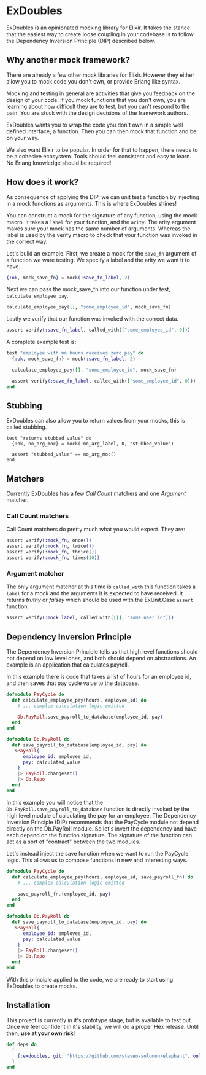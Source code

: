 # ExDoubles

ExDoubles is an opinionated mocking library for Elixir. It takes the stance that the easiest way to create loose coupling in your codebase is to follow the Dependency Inversion Principle (DIP) described below. 

## Why another mock framework?

There are already a few other mock libraries for Elixir. However they either allow you to mock code you don't own, or provide Erlang like syntax. 

Mocking and testing in general are activities that give you feedback on the design of your code. If you mock functions that you don't own, you are learning about how difficult they are to test, but you can't respond to the pain. You are stuck with the design decisions of the framework authors.

ExDoubles wants you to wrap the code you don't own in a simple well defined interface, a function. Then you can then mock that function and be on your way.

We also want Elixir to be popular. In order for that to happen, there needs to be a cohesive ecosystem. Tools should feel consistent and easy to learn. No Erlang knowledge should be required!

## How does it work?
As consequence of applying the DIP, we can unit test a function by injecting in a mock functions as arguments. This is where ExDoubles shines!

You can construct a mock for the signature of any function, using the mock macro. It takes a `label` for your function, and the `arity`. The arity argument makes sure your mock has the same number of arguments. Whereas the label is used by the verify macro to check that your function was invoked in the correct way.

Let's build an example. First, we create a mock for the `save_fn` argument of a function we ware testing. We specify a label and the arity we want it to have.

```elixir
{:ok, mock_save_fn} = mock(:save_fn_label, 2)
```

Next we can pass the mock_save_fn into our function under test, `calculate_employee_pay`. 

```elixir
calculate_employee_pay([], "some_employee_id", mock_save_fn)
```

Lastly we verify that our function was invoked with the correct data. 

```elixir
assert verify(:save_fn_label, called_with(["some_employee_id", 0]))
```

A complete example test is:

```elixir
test "employee with no hours receives zero pay" do
  {:ok, mock_save_fn} = mock(:save_fn_label, 2)

  calculate_employee_pay([], "some_employee_id", mock_save_fn)

  assert verify(:save_fn_label, called_with(["some_employee_id", 0]))
end
```

## Stubbing 

ExDoubles can also allow you to return values from your mocks, this is called stubbing. 

```
test "returns stubbed value" do
  {:ok, no_arg_moc} = mock(:no_arg_label, 0, "stubbed_value")

  assert "stubbed_value" == no_arg_moc()
end
```

## Matchers

Currently ExDoubles has a few *Call Count* matchers and one *Argument* matcher.

### Call Count matchers

Call Count matchers do pretty much what you would expect. They are:

```elixir
assert verify(:mock_fn, once())
assert verify(:mock_fn, twice())
assert verify(:mock_fn, thrice())
assert verify(:mock_fn, times(10))
```

### Argument matcher

The only argument matcher at this time is `called_with` this function takes a `label` for a mock and the arguments it is expected to have received. It returns *truthy* or *falsey* which should be used with the ExUnit.Case `assert` function.

```elixir
assert verify(:mock_label, called_with([[], "some_user_id"]))
```

## Dependency Inversion Principle 
The Dependency Inversion Principle tells us that high level functions should not depend on low level ones, and both should depend on abstractions. An example is an application that calculates payroll.

In this example there is code that takes a list of hours for an employee id, and then saves that pay cycle value to the database.

```elixir
defmodule PayCycle do
  def calculate_employee_pay(hours, employee_id) do
    # ... complex calculation logic omitted 

    Db.PayRoll.save_payroll_to_database(employee_id, pay)
  end
end

defmodule Db.PayRoll do
  def save_payroll_to_database(employee_id, pay) do
   %PayRoll{
      employee_id: employee_id, 
      pay: calculated_value
    }
    |> PayRoll.changeset()
    |> Db.Repo
  end
end
```

In this example you will notice that the `Db.PayRoll.save_payroll_to_database` function is directly invoked by the high level module of calculating the pay for an employee. The Dependency Inversion Principle (DIP) recommends that the PayCycle module not depend directly on the Db.PayRoll module. So let's invert the dependency and have each depend on the function signature. The signature of the function can act as a sort of "contract" between the two modules.

Let's instead inject the save function when we want to run the PayCycle logic. This allows us to compose functions in new and interesting ways. 

```elixir
defmodule PayCycle do
  def calculate_employee_pay(hours, employee_id, save_payroll_fn) do
    # ... complex calculation logic omitted 

    save_payroll_fn.(employee_id, pay)
  end
end

defmodule Db.PayRoll do
  def save_payroll_to_database(employee_id, pay) do
   %PayRoll{
      employee_id: employee_id, 
      pay: calculated_value
    }
    |> PayRoll.changeset()
    |> Db.Repo
  end
end
```

With this principle applied to the code, we are ready to start using ExDoubles to create mocks.

## Installation

This project is currently in it's prototype stage, but is available to test out. Once we feel confident in it's stability, we will do a proper Hex release. Until then, **use at your own risk**!

```elixir
def deps do
  [
    {:exdoubles, git: "https://github.com/steven-solomon/elephant", only: [:test]}
  ]
end
```

